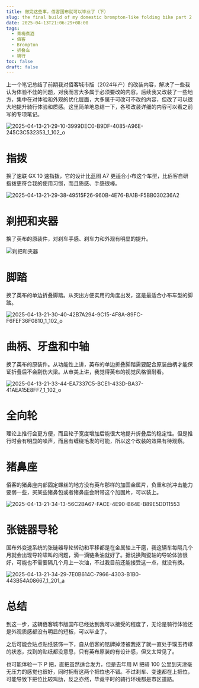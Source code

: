```yaml
---
title: 做完这些事，佰客国布就可以毕业了（下）
slug: the final build of my domestic brompton-like folding bike part 2
date: 2025-04-13T21:06:29+08:00
tags:
  - 青梅煮酒
  - 佰客
  - Brompton
  - 折叠车
  - 骑行
toc: false
draft: false
---
```

上一个笔记总结了前期我对佰客城市版（2024年产）的改装内容，解决了一些我认为体验不佳的问题，对我而言大多属于必须要改的内容。后续我又改装了一些地方，集中在对体验和外观的优化层面，大多属于可改可不改的内容，但改了可以很大地提升骑行体验和质感。这里简单地总结一下，各项改装详细的内容可以看之前写的专项笔记。

![2025-04-13-21-29-10-3999DEC0-B9DF-4085-A96E-245C3C532353_1_102_o](https://raw.githubusercontent.com/xbot/image-hosting/master/blog/2025-04-13-21-29-10-3999DEC0-B9DF-4085-A96E-245C3C532353_1_102_o.jpeg)

# 指拨

换了速联 GX 10 速指拨，它的设计比蓝图 A7 更适合小布这个车型，比佰客自研指拨更符合我的使用习惯，而且质感、手感很棒。

![2025-04-13-21-29-38-49515F26-960B-4E76-BA1B-F5BB030236A2](https://raw.githubusercontent.com/xbot/image-hosting/master/blog/2025-04-13-21-29-38-49515F26-960B-4E76-BA1B-F5BB030236A2.jpeg)

# 刹把和夹器

换了英布的原装件，对刹车手感、刹车力和外观有明显的提升。

![刹把和夹器](https://raw.githubusercontent.com/xbot/image-hosting/master/blog/2025-03-30-23-53-14-IMG_4160.jpeg)

# 脚踏

换了英布的单边折叠脚踏。从突出方便实用的角度出发，这是最适合小布车型的脚踏。

![2025-04-13-21-30-40-42B7A294-9C15-4F8A-89FC-F6FEF36F0810_1_102_o](https://raw.githubusercontent.com/xbot/image-hosting/master/blog/2025-04-13-21-30-40-42B7A294-9C15-4F8A-89FC-F6FEF36F0810_1_102_o.jpeg)

# 曲柄、牙盘和中轴

换了英布的原装件。从功能性上讲，英布的单边折叠脚踏需要配合原装曲柄才能保证折叠后不会刮伤大梁。从审美上讲，我觉得英布的视觉风格很耐看。

![2025-04-13-21-33-44-EA7337C5-BCE1-433D-BA37-41AEA15E8FF7_1_102_o](https://raw.githubusercontent.com/xbot/image-hosting/master/blog/2025-04-13-21-33-44-EA7337C5-BCE1-433D-BA37-41AEA15E8FF7_1_102_o.jpeg)

# 全向轮

理论上推行会更方便，而且轮子宽度增加后能很大地提升折叠后的稳定性。但是推行时会有明显的噪声，而且有缠绕毛发的可能，所以这个改装的效果有待观察。

# 猪鼻座

佰客的猪鼻座内部固定螺丝的地方没有英布那样的加固金属片，负重和抗冲击能力要弱一些，买某些猪鼻包或者猪鼻座会附带这个加固片，可以装上。

![2025-04-13-21-34-13-56C2BA67-FACE-4E90-B64E-B89E5DD11553](https://raw.githubusercontent.com/xbot/image-hosting/master/blog/2025-04-13-21-34-13-56C2BA67-FACE-4E90-B64E-B89E5DD11553.jpeg)

# 张链器导轮

国布外变速系统的张链器导轮转动和平移都是在金属轴上干磨，我这辆车每隔几个月就会出现导轮啸叫的问题，滴一滴链条油就好了。据说换陶瓷轴的导轮体验很好，可能也不需要隔几个月上一次油，不过我目前还能接受这一点，就没有换。

![2025-04-13-21-34-29-7E0B614C-7966-4303-B1B0-443B54A08667_1_201_a](https://raw.githubusercontent.com/xbot/image-hosting/master/blog/2025-04-13-21-34-29-7E0B614C-7966-4303-B1B0-443B54A08667_1_201_a.jpeg)

# 总结

到这一步，这辆佰客城市版国布已经达到我可以接受的程度了，无论是骑行体验还是外观质感都没有明显的短板，可以毕业了。

之后可能会贴点贴纸装饰一下，自从佰客的铭牌掉漆被我抠了就一直处于璞玉待琢的状态，找到的贴纸都没意思，只有英布原装的有设计感，但又太常见了。

也可能体验一下 P 把，直把虽然适合发力，但是去年用 M 把骑 100 公里到天津毫无压力的感觉也很好，同时拥有这两个把位也不错。不过刹车、变速都在上把位，可能导致下把位比较鸡肋，反之亦然，毕竟平时的骑行环境都是市区道路。